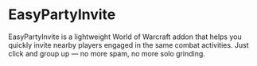 # EasyPartyInvite
EasyPartyInvite is a lightweight World of Warcraft addon that helps you quickly invite nearby players engaged in the same combat activities. Just click and group up — no more spam, no more solo grinding.
